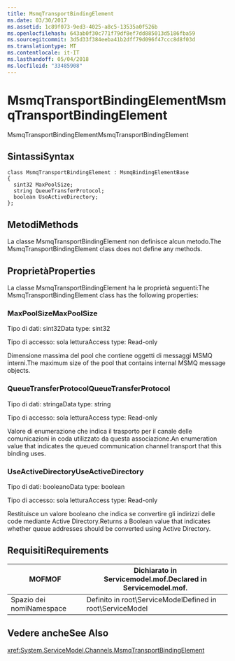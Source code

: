 ```yaml
---
title: MsmqTransportBindingElement
ms.date: 03/30/2017
ms.assetid: 1c89f073-9ed3-4025-a8c5-13535a0f526b
ms.openlocfilehash: 643ab0f30c771f79df8ef7dd885013d5186fba59
ms.sourcegitcommit: 3d5d33f384eeba41b2dff79d096f47ccc8d8f03d
ms.translationtype: MT
ms.contentlocale: it-IT
ms.lasthandoff: 05/04/2018
ms.locfileid: "33485908"
---
```

# <a name="msmqtransportbindingelement"></a><span data-ttu-id="6eaac-102">MsmqTransportBindingElement</span><span class="sxs-lookup"><span data-stu-id="6eaac-102">MsmqTransportBindingElement</span></span>
<span data-ttu-id="6eaac-103">MsmqTransportBindingElement</span><span class="sxs-lookup"><span data-stu-id="6eaac-103">MsmqTransportBindingElement</span></span>  
  
## <a name="syntax"></a><span data-ttu-id="6eaac-104">Sintassi</span><span class="sxs-lookup"><span data-stu-id="6eaac-104">Syntax</span></span>  
  
```  
class MsmqTransportBindingElement : MsmqBindingElementBase  
{  
  sint32 MaxPoolSize;  
  string QueueTransferProtocol;  
  boolean UseActiveDirectory;  
};  
```  
  
## <a name="methods"></a><span data-ttu-id="6eaac-105">Metodi</span><span class="sxs-lookup"><span data-stu-id="6eaac-105">Methods</span></span>  
 <span data-ttu-id="6eaac-106">La classe MsmqTransportBindingElement non definisce alcun metodo.</span><span class="sxs-lookup"><span data-stu-id="6eaac-106">The MsmqTransportBindingElement class does not define any methods.</span></span>  
  
## <a name="properties"></a><span data-ttu-id="6eaac-107">Proprietà</span><span class="sxs-lookup"><span data-stu-id="6eaac-107">Properties</span></span>  
 <span data-ttu-id="6eaac-108">La classe MsmqTransportBindingElement ha le proprietà seguenti:</span><span class="sxs-lookup"><span data-stu-id="6eaac-108">The MsmqTransportBindingElement class has the following properties:</span></span>  
  
### <a name="maxpoolsize"></a><span data-ttu-id="6eaac-109">MaxPoolSize</span><span class="sxs-lookup"><span data-stu-id="6eaac-109">MaxPoolSize</span></span>  
 <span data-ttu-id="6eaac-110">Tipo di dati: sint32</span><span class="sxs-lookup"><span data-stu-id="6eaac-110">Data type: sint32</span></span>  
  
 <span data-ttu-id="6eaac-111">Tipo di accesso: sola lettura</span><span class="sxs-lookup"><span data-stu-id="6eaac-111">Access type: Read-only</span></span>  
  
 <span data-ttu-id="6eaac-112">Dimensione massima del pool che contiene oggetti di messaggi MSMQ interni.</span><span class="sxs-lookup"><span data-stu-id="6eaac-112">The maximum size of the pool that contains internal MSMQ message objects.</span></span>  
  
### <a name="queuetransferprotocol"></a><span data-ttu-id="6eaac-113">QueueTransferProtocol</span><span class="sxs-lookup"><span data-stu-id="6eaac-113">QueueTransferProtocol</span></span>  
 <span data-ttu-id="6eaac-114">Tipo di dati: stringa</span><span class="sxs-lookup"><span data-stu-id="6eaac-114">Data type: string</span></span>  
  
 <span data-ttu-id="6eaac-115">Tipo di accesso: sola lettura</span><span class="sxs-lookup"><span data-stu-id="6eaac-115">Access type: Read-only</span></span>  
  
 <span data-ttu-id="6eaac-116">Valore di enumerazione che indica il trasporto per il canale delle comunicazioni in coda utilizzato da questa associazione.</span><span class="sxs-lookup"><span data-stu-id="6eaac-116">An enumeration value that indicates the queued communication channel transport that this binding uses.</span></span>  
  
### <a name="useactivedirectory"></a><span data-ttu-id="6eaac-117">UseActiveDirectory</span><span class="sxs-lookup"><span data-stu-id="6eaac-117">UseActiveDirectory</span></span>  
 <span data-ttu-id="6eaac-118">Tipo di dati: booleano</span><span class="sxs-lookup"><span data-stu-id="6eaac-118">Data type: boolean</span></span>  
  
 <span data-ttu-id="6eaac-119">Tipo di accesso: sola lettura</span><span class="sxs-lookup"><span data-stu-id="6eaac-119">Access type: Read-only</span></span>  
  
 <span data-ttu-id="6eaac-120">Restituisce un valore booleano che indica se convertire gli indirizzi delle code mediante Active Directory.</span><span class="sxs-lookup"><span data-stu-id="6eaac-120">Returns a Boolean value that indicates whether queue addresses should be converted using Active Directory.</span></span>  
  
## <a name="requirements"></a><span data-ttu-id="6eaac-121">Requisiti</span><span class="sxs-lookup"><span data-stu-id="6eaac-121">Requirements</span></span>  
  
|<span data-ttu-id="6eaac-122">MOF</span><span class="sxs-lookup"><span data-stu-id="6eaac-122">MOF</span></span>|<span data-ttu-id="6eaac-123">Dichiarato in Servicemodel.mof.</span><span class="sxs-lookup"><span data-stu-id="6eaac-123">Declared in Servicemodel.mof.</span></span>|  
|---------|-----------------------------------|  
|<span data-ttu-id="6eaac-124">Spazio dei nomi</span><span class="sxs-lookup"><span data-stu-id="6eaac-124">Namespace</span></span>|<span data-ttu-id="6eaac-125">Definito in root\ServiceModel</span><span class="sxs-lookup"><span data-stu-id="6eaac-125">Defined in root\ServiceModel</span></span>|  
  
## <a name="see-also"></a><span data-ttu-id="6eaac-126">Vedere anche</span><span class="sxs-lookup"><span data-stu-id="6eaac-126">See Also</span></span>  
 <xref:System.ServiceModel.Channels.MsmqTransportBindingElement>
